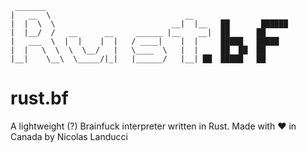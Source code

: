 ```
 _______
|   __  \                              __
|  |  \  \                          __|  |__   ██       ██████
|  |__/  /   __      __     ______ |__    __|  ██      ██
|   ___  \  |  |    |  |   / ____|    |  |     █████   █████
|  |   \  \  \  \__/   |   \____  \   |  |     ██  ██  ██
|__|    \__\  \_____/|_|   |______/   |__| ██  █████   ██
```
 
# rust.bf
A lightweight (?) Brainfuck interpreter written in Rust.
Made with ❤️ in Canada by Nicolas Landucci
